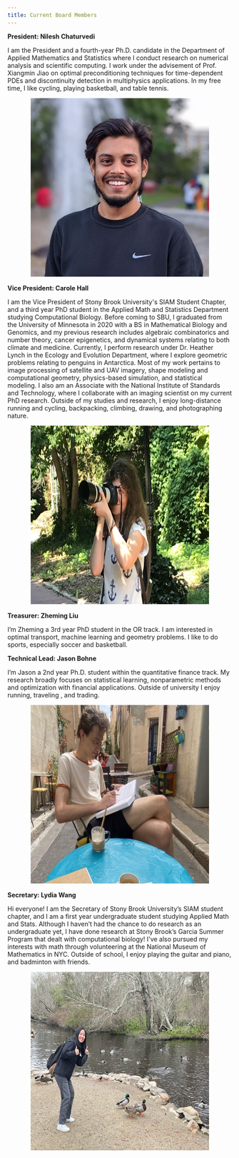 ```yaml
---
title: Current Board Members
---
```


**President: Nilesh Chaturvedi**


 I am the President and a fourth-year Ph.D. candidate in the Department of Applied Mathematics and Statistics where I conduct research on numerical analysis and scientific computing. I work under the advisement of Prof. Xiangmin Jiao on optimal preconditioning techniques for time-dependent PDEs and discontinuity detection in multiphysics applications. In my free time, I like cycling, playing basketball, and table tennis. 

<p align="center">
    <img src="/assets/nilesh.jpg" width="400" height="400" />
</p>


**Vice President: Carole Hall**

 I am the Vice President of Stony Brook University's SIAM Student Chapter, and a third year PhD student in the Applied Math and Statistics Department studying Computational Biology. Before coming to SBU, I graduated from the University of Minnesota in 2020 with a BS in Mathematical Biology and Genomics, and my previous research includes algebraic combinatorics and number theory, cancer epigenetics, and dynamical systems relating to both climate and medicine. Currently, I perform research under Dr. Heather Lynch in the Ecology and Evolution Department, where I explore geometric problems relating to penguins in Antarctica. Most of my work pertains to image processing of satellite and UAV imagery, shape modeling and computational geometry, physics-based simulation, and statistical modeling. I also am an Associate with the National Institute of Standards and Technology, where I collaborate with an imaging scientist on my current PhD research. Outside of my studies and research, I enjoy long-distance running and cycling, backpacking, climbing, drawing, and photographing nature. 


<p align="center">
    <img src="/assets/carole.jpg" width="400" height="400" />
</p>

**Treasurer: Zheming Liu**


I’m Zheming a 3rd year PhD student in the OR track. I am interested in optimal transport, machine learning and geometry problems. I like to do sports, especially soccer and basketball.




**Technical Lead: Jason Bohne**



I’m Jason a 2nd year Ph.D. student within the quantitative finance track. My research broadly  focuses on statistical learning, nonparametric methods and optimization with financial applications. Outside of university I enjoy running, traveling , and trading.

<p align="center">
<img src="/assets/jason.jpg" width="400" height="400" />
</p>

**Secretary: Lydia Wang**


Hi everyone! I am the Secretary of Stony Brook University’s SIAM student chapter, and I am a first year undergraduate student studying Applied Math and Stats. Although I haven’t had the chance to do research as an undergraduate yet, I have done research at Stony Brook’s Garcia Summer Program that dealt with computational biology! I've also pursued my interests with math through volunteering at the National Museum of Mathematics in NYC. Outside of school, I enjoy playing the guitar and piano, and badminton with friends.

<p align="center">
 <center><img src="/assets/lydia.png" width="400" height="400" /> <center>
 </p>

